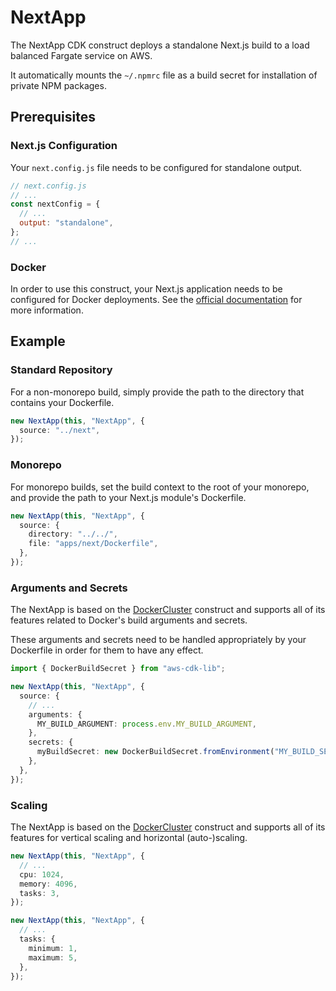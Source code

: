 # NextApp

The NextApp CDK construct deploys a standalone Next.js build to a load balanced Fargate service on AWS.

It automatically mounts the `~/.npmrc` file as a build secret for installation of private NPM packages.

## Prerequisites

### Next.js Configuration

Your `next.config.js` file needs to be configured for standalone output.

```js
// next.config.js
// ...
const nextConfig = {
  // ...
  output: "standalone",
};
// ...
```

### Docker

In order to use this construct, your Next.js application needs to be configured for Docker deployments. See the [official documentation](https://nextjs.org/docs/pages/building-your-application/deploying#docker-image) for more information.

## Example

### Standard Repository

For a non-monorepo build, simply provide the path to the directory that contains your Dockerfile.

```ts
new NextApp(this, "NextApp", {
  source: "../next",
});
```

### Monorepo

For monorepo builds, set the build context to the root of your monorepo, and provide the path to your Next.js module's Dockerfile.

```ts
new NextApp(this, "NextApp", {
  source: {
    directory: "../../",
    file: "apps/next/Dockerfile",
  },
});
```

### Arguments and Secrets

The NextApp is based on the [DockerCluster](https://github.com/codedazur/toolkit/tree/main/packages/cdk-docker-cluster) construct and supports all of its features related to Docker's build arguments and secrets.

These arguments and secrets need to be handled appropriately by your Dockerfile in order for them to have any effect.

```ts
import { DockerBuildSecret } from "aws-cdk-lib";

new NextApp(this, "NextApp", {
  source: {
    // ...
    arguments: {
      MY_BUILD_ARGUMENT: process.env.MY_BUILD_ARGUMENT,
    },
    secrets: {
      myBuildSecret: new DockerBuildSecret.fromEnvironment("MY_BUILD_SECRET"),
    },
  },
});
```

### Scaling

The NextApp is based on the [DockerCluster](https://github.com/codedazur/toolkit/tree/main/packages/cdk-docker-cluster) construct and supports all of its features for vertical scaling and horizontal (auto-)scaling.

```ts
new NextApp(this, "NextApp", {
  // ...
  cpu: 1024,
  memory: 4096,
  tasks: 3,
});
```

```ts
new NextApp(this, "NextApp", {
  // ...
  tasks: {
    minimum: 1,
    maximum: 5,
  },
});
```
